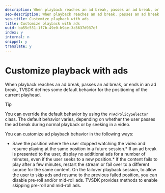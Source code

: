```yaml
---
description: When playback reaches an ad break, passes an ad break, or ends in an ad break, TVSDK defines some default behavior for the positioning of the current playhead.
seo-description: When playback reaches an ad break, passes an ad break, or ends in an ad break, TVSDK defines some default behavior for the positioning of the current playhead.
seo-title: Customize playback with ads
title: Customize playback with ads
uuid: ba55c551-1f7b-49e0-b9ae-3a5637d987cf
index: y
internal: n
snippet: y
translate: y
---
```


# Customize playback with ads

When playback reaches an ad break, passes an ad break, or ends in an ad break, TVSDK defines some default behavior for the positioning of the current playhead.


>[!TIP]
>
>You can override the default behavior by using the `PTAdPolicySelector` class. 
The default behavior varies, depending on whether the user passes the ad break during normal playback or by seeking in a video. 

You can customize ad playback behavior in the following ways: 


* Save the position where the user stopped watching the video and resume playing at the same position in a future session.* If an ad break is presented to the user, display no additional ads for a number of minutes, even if the user seeks to a new position.* If the content fails to play after a few minutes, restart the stream or fail over to a different source for the same content. On the failover playback session, to allow the user to skip ads and resume to the previous failed position, you can disable pre-roll and/or mid-roll ads. TVSDK provides methods to enable skipping pre-roll and mid-roll ads. 




